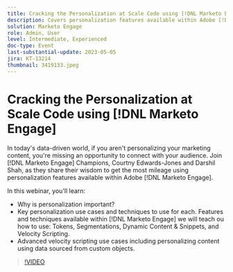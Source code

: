 ```yaml
---
title: Cracking the Personalization at Scale Code using [!DNL Marketo Engage]
description: Covers personalization features available within Adobe [!DNL Marketo Engage]; Tokens, Segmentations, Dynamic Content & Snippets, and Velocity Scripting.  Advanced velocity scripting use cases including personalizing content using data sourced from custom objects.
solution: Marketo Engage
role: Admin, User
level: Intermediate, Experienced
doc-type: Event
last-substantial-update: 2023-05-05
jira: KT-13214
thumbnail: 3419133.jpeg
---
```


# Cracking the Personalization at Scale Code using [!DNL Marketo Engage] 

In today's data-driven world, if you aren't personalizing your marketing content, you're missing an opportunity to connect with your audience. Join [!DNL Marketo Engage] Champions, Courtny Edwards-Jones and Darshil Shah, as they share their wisdom to get the most mileage using personalization features available within Adobe [!DNL Marketo Engage].

In this webinar, you'll learn:

* Why is personalization important?
* Key personalization use cases and techniques to use for each. Features and techniques available within [!DNL Marketo Engage] we will teach ou how to use: Tokens, Segmentations, Dynamic Content & Snippets, and Velocity Scripting.
* Advanced velocity scripting use cases including personalizing content using data sourced from custom objects.

>[!VIDEO](https://video.tv.adobe.com/v/3419133/?learn=on)
